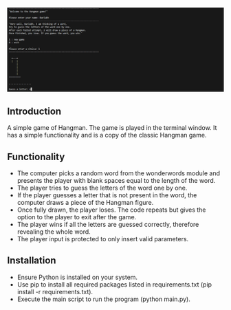 ![screenshot](screenshot.png)

## Introduction
A simple game of Hangman. The game is played in the terminal window. It has a simple functionality and is a copy of the classic Hangman game.

## Functionality
- The computer picks a random word from the wonderwords module and presents the player with blank spaces equal to the length of the word.
- The player tries to guess the letters of the word one by one.
- If the player guesses a letter that is not present in the word, the computer draws a piece of the Hangman figure.
- Once fully drawn, the player loses. The code repeats but gives the option to the player to exit after the game.
- The player wins if all the letters are guessed correctly, therefore revealing the whole word.
- The player input is protected to only insert valid parameters.

## Installation
- Ensure Python is installed on your system.<br>
- Use pip to install all required packages listed in requirements.txt (pip install -r requirements.txt).<br>
- Execute the main script to run the program (python main.py).
